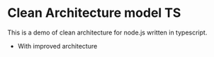 # Clean Architecture model TS

This is a demo of clean architecture for node.js written in typescript.

- With improved architecture
